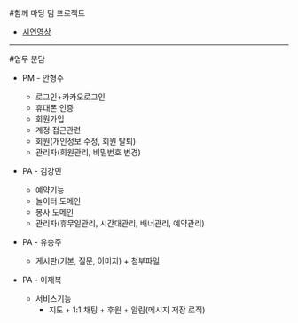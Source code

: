 #함께 마당 팀 프로젝트

+ [시연영상](https://youtu.be/S4rcpIbIyo0)
-----------------------------------------------------------------------------------------------------------------

#업무 분담

+ PM - 안형주
  + 로그인+카카오로그인
  + 휴대폰 인증
  + 회원가입
  + 계정 접근관련
  + 회원(개인정보 수정, 회원 탈퇴)
  + 관리자(회원관리, 비밀번호 변경)

+ PA - 김강민
  + 예약기능
  + 놀이터 도메인
  + 봉사 도메인
  + 관리자(휴무일관리, 시간대관리, 배너관리, 예약관리)

+ PA - 유승주
  + 게시판(기본, 질문, 이미지) + 첨부파일
    
+ PA - 이재복
  + 서비스기능
    + 지도 + 1:1 채팅 + 후원 + 알림(메시지 저장 로직)
